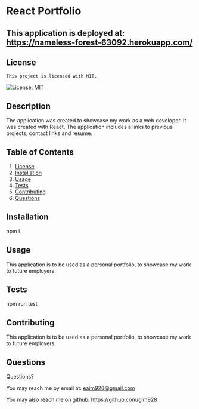 # React Portfolio

## This application is deployed at: <https://nameless-forest-63092.herokuapp.com/>

## License

    This project is licensed with MIT.

[![License: MIT](https://img.shields.io/badge/License-MIT-yellow.svg)](https://opensource.org/licenses/MIT)

## Description

The application was created to showcase my work as a web developer. It was created with React. The application includes a links to previous projects, contact links and resume.

## Table of Contents

1. [License](#license)
2. [Installation](#installation)
3. [Usage](#usage)
4. [Tests](#tests)
5. [Contributing](#contributing)
6. [Questions](#questions)

## Installation

npm i

## Usage

This application is to be used as a personal portfolio, to showcase my work to future employers.

## Tests

npm run test

## Contributing

This application is to be used as a personal portfolio, to showcase my work to future employers.

## Questions

Questions?

You may reach me by email at: <eaim928@gmail.com>

You may also reach me on github: <https://github.com/gim928>
